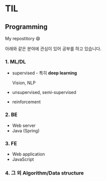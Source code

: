 # TIL

## Programming

My repostitory :smile:









아래와 같은 분야에 관심이 있어 공부를 하고 있습니다.

### 1. ML/DL

* supervised - 특히 **deep learning**

  Vision, NLP

* unsupervised, semi-supervised

* reinforcement



### 2. BE

* Web server
* Java (Spring)

### 3. FE

* Web application
* JavaScript



### 4. 그 외 Algorithm/Data structure

